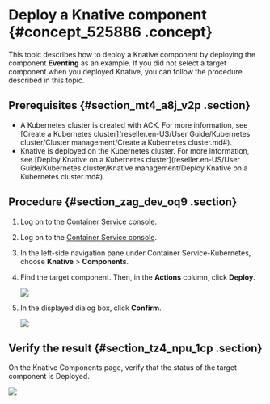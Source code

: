 # Deploy a Knative component {#concept_525886 .concept}

This topic describes how to deploy a Knative component by deploying the component **Eventing** as an example. If you did not select a target component when you deployed Knative, you can follow the procedure described in this topic.

## Prerequisites {#section_mt4_a8j_v2p .section}

-   A Kubernetes cluster is created with ACK. For more information, see [Create a Kubernetes cluster](reseller.en-US/User Guide/Kubernetes cluster/Cluster management/Create a Kubernetes cluster.md#).
-   Knative is deployed on the Kubernetes cluster. For more information, see [Deploy Knative on a Kubernetes cluster](reseller.en-US/User Guide/Kubernetes cluster/Knative management/Deploy Knative on a Kubernetes cluster.md#).

## Procedure {#section_zag_dev_oq9 .section}

1.  Log on to the [Container Service console](https://cs.console.aliyun.com/).
2.  Log on to the [Container Service console](https://partners-intl.console.aliyun.com/#/cs).
3.  In the left-side navigation pane under Container Service-Kubernetes, choose **Knative** \> **Components**.
4.  Find the target component. Then, in the **Actions** column, click **Deploy**.

    ![](http://static-aliyun-doc.oss-cn-hangzhou.aliyuncs.com/assets/img/474492/156411038048920_en-US.png)

5.  In the displayed dialog box, click **Confirm**.

    ![](http://static-aliyun-doc.oss-cn-hangzhou.aliyuncs.com/assets/img/474492/156411038148921_en-US.png)


## Verify the result {#section_tz4_npu_1cp .section}

On the Knative Components page, verify that the status of the target component is Deployed.

![](http://static-aliyun-doc.oss-cn-hangzhou.aliyuncs.com/assets/img/474492/156411038148922_en-US.png)

